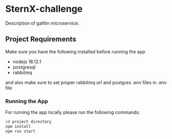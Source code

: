 # SternX-challenge

Description of galltin microservice.

## Project Requirements

Make sure you have the following installed before running the app

- nodejs 18.12.1
- postgresql
- rabbitmq

and also make sure to set proper rabbitmq url and postgres .env files in .env file

### Running the App

For running the app locally please run the following commands:

```bash
cd project directory
npm install
npm run start
```
